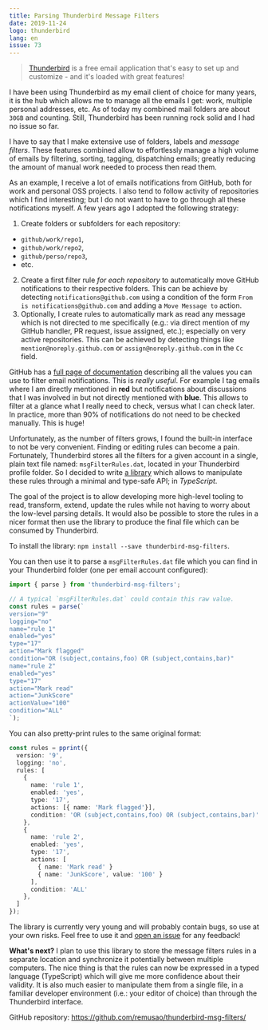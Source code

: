 ```yaml
---
title: Parsing Thunderbird Message Filters
date: 2019-11-24
logo: thunderbird
lang: en
issue: 73
---
```


> [Thunderbird](https://www.thunderbird.net/) is a free email application that's
> easy to set up and customize - and it's loaded with great features!

I have been using Thunderbird as my email client of choice for many years, it
is the hub which allows me to manage all the emails I get: work, multiple
personal addresses, etc. As of today my combined mail folders are about `30GB`
and counting. Still, Thunderbird has been running rock solid and I had no issue
so far.

I have to say that I make extensive use of folders, labels and *message
filters*. These features combined allow to effortlessly manage a high volume of
emails by filtering, sorting, tagging, dispatching emails; greatly reducing the
amount of manual work needed to process then read them.

As an example, I receive a lot of emails notifications from GitHub, both for work and personal
OSS projects. I also tend to follow activity of repositories which I find
interesting; but I do not want to have to go through all these notifications
myself. A few years ago I adopted the following strategy:

1. Create folders or subfolders for each repository:
  * `github/work/repo1`,
  * `github/work/repo2`,
  * `github/perso/repo3`,
  * etc.
2. Create a first filter rule *for each repository* to automatically move
   GitHub notifications to their respective folders. This can be achieve by
   detecting `notifications@github.com` using a condition of the form `From is
   notifications@github.com` and adding a `Move Message to` action.
3. Optionally, I create rules to automatically mark as read any
   message which is not directed to me specifically (e.g.: via direct mention
   of my GitHub handler, PR request, issue assigned, etc.); especially on very
   active repositories. This can be achieved by detecting things like
   `mention@noreply.github.com` or `assign@noreply.github.com` in the `Cc`
   field.

GitHub has a [full page of documentation](https://help.github.com/en/github/receiving-notifications-about-activity-on-github/about-email-notifications)
describing all the values you can use to filter email notifications. This is
*really useful*. For example I tag emails where I am directly mentioned in
**red** but notifications about discussions that I was involved in but not
directly mentioned with **blue**. This allows to filter at a glance what I
really need to check, versus what I can check later. In practice, more than 90%
of notifications do not need to be checked manually. This is huge!

Unfortunately, as the number of filters grows, I found the built-in interface
to not be very convenient. Finding or editing rules can become a pain.
Fortunately, Thunderbird stores all the filters for a given account in a
single, plain text file named: `msgFilterRules.dat`, located in your
Thunderbird profile folder. So I decided to write [a
library](https://github.com/remusao/thunderbird-msg-filters) which allows to
manipulate these rules through a minimal and type-safe API; in *TypeScript*.

The goal of the project is to allow developing more high-level tooling to
read, transform, extend, update the rules while not having to worry about the
low-level parsing details. It would also be possible to store the rules in a
nicer format then use the library to produce the final file which can be
consumed by Thunderbird.

To install the library: `npm install --save thunderbird-msg-filters`.

You can then use it to parse a `msgFilterRules.dat` file which you can find in
your Thunderbird folder (one per email account configured):

```typescript
import { parse } from 'thunderbird-msg-filters';

// A typical `msgFilterRules.dat` could contain this raw value.
const rules = parse(`
version="9"
logging="no"
name="rule 1"
enabled="yes"
type="17"
action="Mark flagged"
condition="OR (subject,contains,foo) OR (subject,contains,bar)"
name="rule 2"
enabled="yes"
type="17"
action="Mark read"
action="JunkScore"
actionValue="100"
condition="ALL"
`);
```

You can also pretty-print rules to the same original format:

```typescript
const rules = pprint({
  version: '9',
  logging: 'no',
  rules: [
    {
      name: 'rule 1',
      enabled: 'yes',
      type: '17',
      actions: [{ name: 'Mark flagged'}],
      condition: 'OR (subject,contains,foo) OR (subject,contains,bar)'
    },
    {
      name: 'rule 2',
      enabled: 'yes',
      type: '17',
      actions: [
        { name: 'Mark read' }
        { name: 'JunkScore', value: '100' }
      ],
      condition: 'ALL'
    },
  ]
});
```

The library is currently very young and will probably contain bugs, so use at
your own risks. Feel free to use it and [open an issue](https://github.com/remusao/thunderbird-msg-filters/issues/new)
for any feedback!

**What's next?** I plan to use this library to store the message filters rules
in a separate location and synchronize it potentially between multiple
computers. The nice thing is that the rules can now be expressed in a typed
language (TypeScript) which will give me more confidence about their validity.
It is also much easier to manipulate them from a single file, in a familiar
developer environment (i.e.: your editor of choice) than through the
Thunderbird interface.

GitHub repository: https://github.com/remusao/thunderbird-msg-filters/
